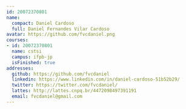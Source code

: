 ```yaml
---
id: 20072370801
name:
  compact: Daniel Cardoso
  full: Daniel Fernandes Vilar Cardoso
avatar: https://github.com/fvcdaniel.png
courses:
- id: 20072370801
  name: cstsi
  campus: ifpb-jp
  isFinished: true
addresses:
  github: https://github.com/fvcdaniel
  linkedin: https://www.linkedin.com/in/daniel-cardoso-51b52b29/
  twitter: https://twitter.com/fvcdaniel/
  lattes: http://lattes.cnpq.br/4472098497391191
  email: fvcdaniel@gmail.com
---
```

